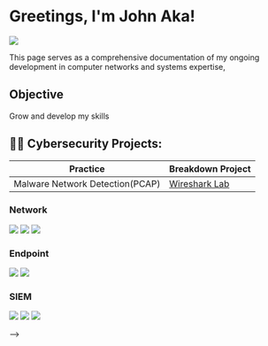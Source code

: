 # Greetings, I'm John Aka! 
<a href="https://www.linkedin.com/in/john-aka-b7b62a84/"><img src="https://img.shields.io/badge/-LinkedIn-0072b1?&style=for-the-badge&logo=linkedin&logoColor=white" /></a>


This page serves as a comprehensive documentation of my ongoing development in computer networks and systems expertise, 

## Objective

Grow and develop my skills
  
<h2>👨‍💻 Cybersecurity Projects:</h2>

| Practice                                      | Breakdown Project         |
|-----------------------------------------------|----------------------------|
| Malware Network Detection(PCAP)               | <a href="https://github.com/jakastory/Malicious-Activity-Analysis-">Wireshark Lab</a>|


### Network
<div>
    <img src="https://img.shields.io/badge/-Wireshark-1679A7?&style=for-the-badge&logo=Wireshark&logoColor=white" />
    <img src="https://img.shields.io/badge/-Suricata-EF3B2D?&style=for-the-badge&logo=Suricata&logoColor=white" />
    <img src="https://img.shields.io/badge/-Zeek-777BB4?&style=for-the-badge&logo=Zeek&logoColor=white" />
</div>

### Endpoint
<div>
    <img src="https://img.shields.io/badge/-Microsoft_Defender_for_Endpoint-00A4EF?&style=for-the-badge&logo=Microsoft&logoColor=white" />
    <img src="https://img.shields.io/badge/-Velociraptor-4B275F?&style=for-the-badge&logo=Velociraptor&logoColor=white" />
</div>

### SIEM
<div>
    <img src="https://img.shields.io/badge/-Microsoft_Sentinel-0078D4?&style=for-the-badge&logo=Microsoft&logoColor=white" />
    <img src="https://img.shields.io/badge/-Splunk-000000?&style=for-the-badge&logo=Splunk&logoColor=white" />
    <img src="https://img.shields.io/badge/-Elastic-005571?&style=for-the-badge&logo=Elastic&logoColor=white" />
</div>

-->
